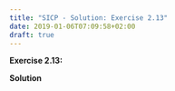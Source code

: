 ```yaml
---
title: "SICP - Solution: Exercise 2.13"
date: 2019-01-06T07:09:58+02:00
draft: true
---
```


**Exercise 2.13:**

**Solution**
